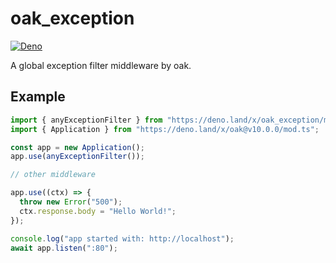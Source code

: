 # oak_exception

[![Deno](https://github.com/jiawei397/oak_exception/actions/workflows/deno.yml/badge.svg)](https://github.com/jiawei397/oak_exception/actions/workflows/deno.yml)

A global exception filter middleware by oak.

## Example

```typescript
import { anyExceptionFilter } from "https://deno.land/x/oak_exception/mod.ts";
import { Application } from "https://deno.land/x/oak@v10.0.0/mod.ts";

const app = new Application();
app.use(anyExceptionFilter());

// other middleware

app.use((ctx) => {
  throw new Error("500");
  ctx.response.body = "Hello World!";
});

console.log("app started with: http://localhost");
await app.listen(":80");
```
